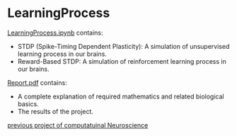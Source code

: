 # LearningProcess

[LearningProcess.ipynb](https://github.com/AnitaSoroush/LearningProcess/blob/main/LearningProcess.ipynb) contains:
* STDP (Spike-Timing Dependent Plasticity): A simulation of unsupervised learning process in our brains.
* Reward-Based STDP: A simulation of reinforcement learning process in our brains.

[Report.pdf](https://github.com/AnitaSoroush/LearningProcess/blob/main/report.pdf) contains:
* A complete explanation of required mathematics and related biological basics.
* The results of the project.

[previous project of computatuinal Neuroscience](https://github.com/AnitaSoroush/NeuralPopulationsAndDecisionMaking)
